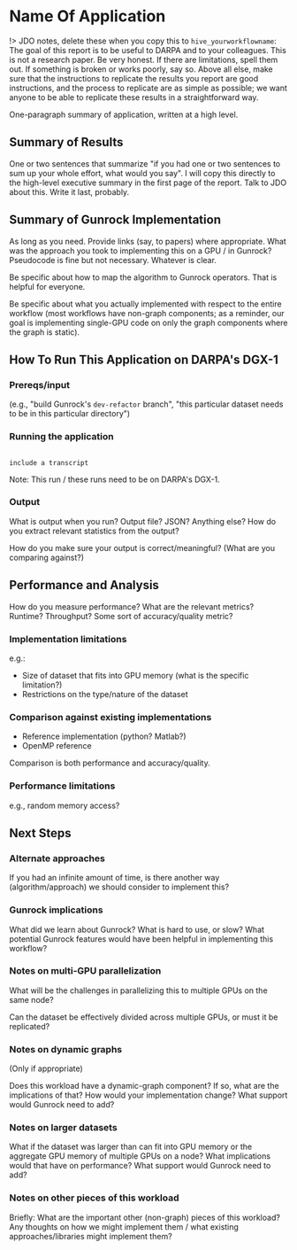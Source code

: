 # Name Of Application

!> JDO notes, delete these when you copy this to `hive_yourworkflowname`: The goal of this report is to be useful to DARPA and to your colleagues. This is not a research paper. Be very honest. If there are limitations, spell them out. If something is broken or works poorly, say so. Above all else, make sure that the instructions to replicate the results you report are good instructions, and the process to replicate are as simple as possible; we want anyone to be able to replicate these results in a straightforward way.

One-paragraph summary of application, written at a high level.

## Summary of Results

One or two sentences that summarize "if you had one or two sentences to sum up your whole effort, what would you say". I will copy this directly to the high-level executive summary in the first page of the report. Talk to JDO about this. Write it last, probably.

## Summary of Gunrock Implementation

As long as you need. Provide links (say, to papers) where appropriate. What was the approach you took to implementing this on a GPU / in Gunrock? Pseudocode is fine but not necessary. Whatever is clear.

Be specific about how to map the algorithm to Gunrock operators. That is helpful for everyone.

Be specific about what you actually implemented with respect to the entire workflow (most workflows have non-graph components; as a reminder, our goal is implementing single-GPU code on only the graph components where the graph is static).

## How To Run This Application on DARPA's DGX-1

### Prereqs/input

(e.g., "build Gunrock's `dev-refactor` branch", "this particular dataset needs to be in this particular directory")

### Running the application

<code>
include a transcript
</code>

Note: This run / these runs need to be on DARPA's DGX-1.

### Output

What is output when you run? Output file? JSON? Anything else? How do you extract relevant statistics from the output?

How do you make sure your output is correct/meaningful? (What are you comparing against?)

## Performance and Analysis

How do you measure performance? What are the relevant metrics? Runtime? Throughput? Some sort of accuracy/quality metric?

### Implementation limitations

e.g.:

- Size of dataset that fits into GPU memory (what is the specific limitation?)
- Restrictions on the type/nature of the dataset

### Comparison against existing implementations

- Reference implementation (python? Matlab?)
- OpenMP reference

Comparison is both performance and accuracy/quality.



### Performance limitations

e.g., random memory access?

## Next Steps

### Alternate approaches

If you had an infinite amount of time, is there another way (algorithm/approach) we should consider to implement this?

### Gunrock implications

What did we learn about Gunrock? What is hard to use, or slow? What potential Gunrock features would have been helpful in implementing this workflow?

### Notes on multi-GPU parallelization

What will be the challenges in parallelizing this to multiple GPUs on the same node?

Can the dataset be effectively divided across multiple GPUs, or must it be replicated?

### Notes on dynamic graphs

(Only if appropriate)

Does this workload have a dynamic-graph component? If so, what are the implications of that? How would your implementation change? What support would Gunrock need to add?

### Notes on larger datasets

What if the dataset was larger than can fit into GPU memory or the aggregate GPU memory of multiple GPUs on a node? What implications would that have on performance? What support would Gunrock need to add?

### Notes on other pieces of this workload

Briefly: What are the important other (non-graph) pieces of this workload? Any thoughts on how we might implement them / what existing approaches/libraries might implement them?
